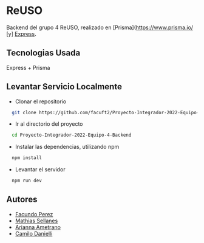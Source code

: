 # ReUSO

Backend del grupo 4 ReUSO, realizado en [Prisma](https://www.prisma.io/ [y] [Express](https://expressjs.com/es/).

## Tecnologias Usada

Express + Prisma


## Levantar Servicio Localmente

- Clonar el repositorio

```bash
  git clone https://github.com/facuft2/Proyecto-Integrador-2022-Equipo-4-Backend
```

- Ir al directorio del proyecto

```bash
  cd Proyecto-Integrador-2022-Equipo-4-Backend
```

- Instalar las dependencias, utilizando npm

```bash
  npm install
```

- Levantar el servidor

```bash
  npm run dev
```

## Autores

- [Facundo Perez](https://www.github.com/facuft2)
- [Mathias Sellanes](https://github.com/mathiassellanes)
- [Arianna Ametrano](...)
- [Camilo Danielli](...)
